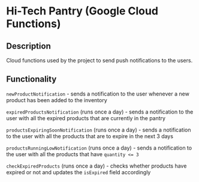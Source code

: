 # Hi-Tech Pantry (Google Cloud Functions)

## Description

Cloud functions used by the project to send push notifications to the users.

## Functionality

`newProductNotification` - sends a notification to the user whenever a new product has been added to the inventory

`expiredProductsNotification` (runs once a day) - sends a notification to the user with all the expired products that are currently in the pantry

`productsExpiringSoonNotification` (runs once a day) - sends a notification to the user with all the products that are to expire in the next 3 days

`productsRunningLowNotification` (runs once a day) - sends a notification to the user with all the products that have `quantity <= 3`

`checkExpiredProducts` (runs once a day) - checks whether products have expired or not and updates the `isExpired` field accordingly